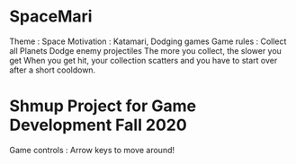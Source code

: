 # SpaceMari

Theme : Space
Motivation : Katamari, Dodging games
Game rules :
Collect all Planets
Dodge enemy projectiles
The more you collect, the slower you get
When you get hit, your collection scatters and you have to start over after a short cooldown.

# Shmup Project for Game Development Fall 2020

Game controls : Arrow keys to move around!

